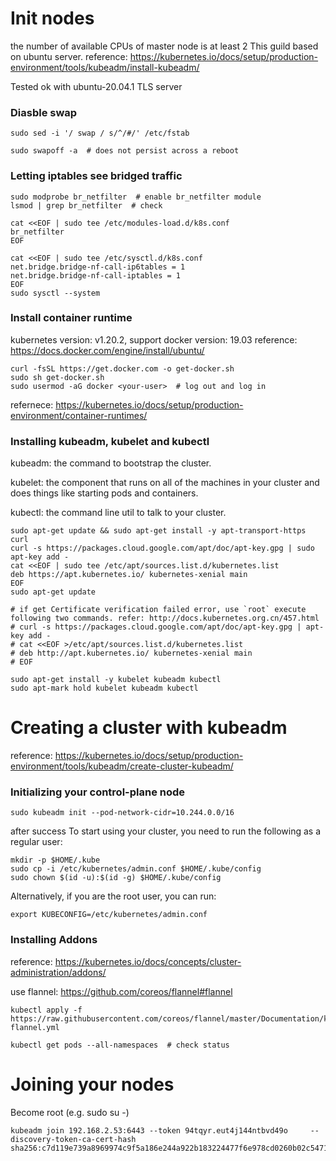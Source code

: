 # Init nodes
the number of available CPUs of master node is at least 2
This guild based on ubuntu server.
reference: https://kubernetes.io/docs/setup/production-environment/tools/kubeadm/install-kubeadm/

Tested ok with ubuntu-20.04.1 TLS server
### Diasble swap
```
sudo sed -i '/ swap / s/^/#/' /etc/fstab
```

```
sudo swapoff -a  # does not persist across a reboot
```


### Letting iptables see bridged traffic
```
sudo modprobe br_netfilter  # enable br_netfilter module 
lsmod | grep br_netfilter  # check
```

```
cat <<EOF | sudo tee /etc/modules-load.d/k8s.conf
br_netfilter
EOF

cat <<EOF | sudo tee /etc/sysctl.d/k8s.conf
net.bridge.bridge-nf-call-ip6tables = 1
net.bridge.bridge-nf-call-iptables = 1
EOF
sudo sysctl --system
```

### Install container runtime

kubernetes version: v1.20.2, support docker version: 19.03
reference: https://docs.docker.com/engine/install/ubuntu/
```
curl -fsSL https://get.docker.com -o get-docker.sh
sudo sh get-docker.sh
sudo usermod -aG docker <your-user>  # log out and log in
```
refernece: https://kubernetes.io/docs/setup/production-environment/container-runtimes/

### Installing kubeadm, kubelet and kubectl

kubeadm: the command to bootstrap the cluster.

kubelet: the component that runs on all of the machines in your cluster and does things like starting pods and containers.

kubectl: the command line util to talk to your cluster.

```
sudo apt-get update && sudo apt-get install -y apt-transport-https curl
curl -s https://packages.cloud.google.com/apt/doc/apt-key.gpg | sudo apt-key add -
cat <<EOF | sudo tee /etc/apt/sources.list.d/kubernetes.list
deb https://apt.kubernetes.io/ kubernetes-xenial main
EOF
sudo apt-get update  

# if get Certificate verification failed error, use `root` execute following two commands. refer: http://docs.kubernetes.org.cn/457.html
# curl -s https://packages.cloud.google.com/apt/doc/apt-key.gpg | apt-key add -
# cat <<EOF >/etc/apt/sources.list.d/kubernetes.list
# deb http://apt.kubernetes.io/ kubernetes-xenial main
# EOF

sudo apt-get install -y kubelet kubeadm kubectl
sudo apt-mark hold kubelet kubeadm kubectl
```

# Creating a cluster with kubeadm

reference: https://kubernetes.io/docs/setup/production-environment/tools/kubeadm/create-cluster-kubeadm/

### Initializing your control-plane node

```
sudo kubeadm init --pod-network-cidr=10.244.0.0/16
```

after success
To start using your cluster, you need to run the following as a regular user:
```
mkdir -p $HOME/.kube
sudo cp -i /etc/kubernetes/admin.conf $HOME/.kube/config
sudo chown $(id -u):$(id -g) $HOME/.kube/config
```
Alternatively, if you are the root user, you can run:
```
export KUBECONFIG=/etc/kubernetes/admin.conf
```

### Installing Addons
reference: https://kubernetes.io/docs/concepts/cluster-administration/addons/

use flannel: https://github.com/coreos/flannel#flannel
```
kubectl apply -f https://raw.githubusercontent.com/coreos/flannel/master/Documentation/kube-flannel.yml

kubectl get pods --all-namespaces  # check status
```

# Joining your nodes

Become root (e.g. sudo su -)
```
kubeadm join 192.168.2.53:6443 --token 94tqyr.eut4j144ntbvd49o     --discovery-token-ca-cert-hash sha256:c7d119e739a8969974c9f5a186e244a922b183224477f6e978cd0260b02c5471
```
